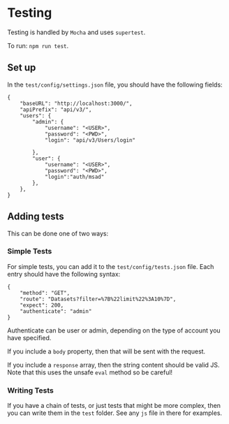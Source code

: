 # Testing

Testing is handled by `Mocha` and uses `supertest`.

To run: `npm run test`.

## Set up

In the `test/config/settings.json` file, you should have the following fields:

```
{
    "baseURL": "http://localhost:3000/",
    "apiPrefix": "api/v3/",
    "users": {
        "admin": {
            "username": "<USER>",
            "password": "<PWD>",
            "login": "api/v3/Users/login"

        },
        "user": {
            "username": "<USER>",
            "password": "<PWD>",
            "login":"auth/msad"
        },
    },
}
```

## Adding tests

This can be done one of two ways:

### Simple Tests

For simple tests, you can add it to the `test/config/tests.json` file. Each entry should have the following syntax:

```
{
    "method": "GET",
    "route": "Datasets?filter=%7B%22limit%22%3A10%7D",
    "expect": 200,
    "authenticate": "admin"
}
```

Authenticate can be user or admin, depending on the type of account you have specified.

If you include a `body` property, then that will be sent with the request.

If you include a `response` array, then the string content should be valid JS. Note that this uses the unsafe `eval` method so be careful!


### Writing Tests

If you have a chain of tests, or just tests that might be more complex, then you can write them in the `test` folder. See any `js` file in there for examples.